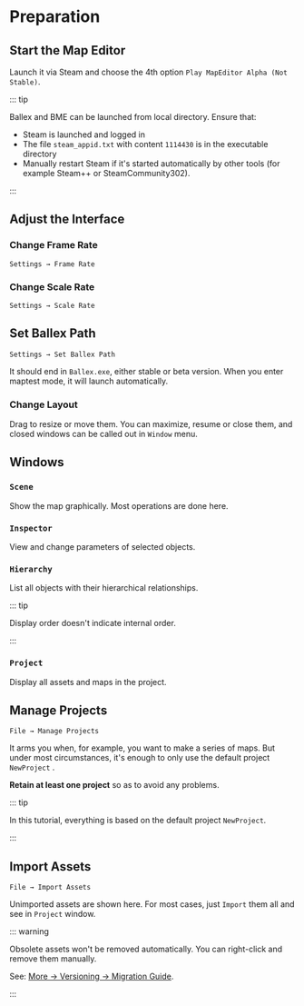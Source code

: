 # Preparation

## Start the Map Editor

Launch it via Steam and choose the 4th option `Play MapEditor Alpha (Not Stable)`.

::: tip

Ballex and BME can be launched from local directory. Ensure that:

- Steam is launched and logged in
- The file `steam_appid.txt` with content `1114430` is in the executable directory
- Manually restart Steam if it's started automatically by other tools (for example Steam++ or SteamCommunity302).

:::

## Adjust the Interface

### Change Frame Rate

`Settings → Frame Rate`

### Change Scale Rate

`Settings → Scale Rate`

## Set Ballex Path

`Settings → Set Ballex Path`

It should end in `Ballex.exe`, either stable or beta version. When you enter maptest mode, it will launch automatically.

### Change Layout

Drag to resize or move them. You can maximize, resume or close them, and closed windows can be called out in `Window` menu.

## Windows

### `Scene`

Show the map graphically. Most operations are done here.

### `Inspector`

View and change parameters of selected objects.

### `Hierarchy`

List all objects with their hierarchical relationships.

::: tip

Display order doesn't indicate internal order.

:::

### `Project`

Display all assets and maps in the project.

## Manage Projects

`File → Manage Projects`

It arms you when, for example, you want to make a series of maps. But under most circumstances, it's enough to only use the default project `NewProject` .

**Retain at least one project** so as to avoid any problems.

::: tip

In this tutorial, everything is based on the default project `NewProject`.

:::

## Import Assets

`File → Import Assets`

Unimported assets are shown here. For most cases, just `Import` them all and see in `Project` window.

::: warning

Obsolete assets won't be removed automatically. You can right-click and remove them manually.

See: [More → Versioning → Migration Guide](/en/migration/guide.md).

:::
